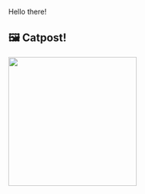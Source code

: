 Hello there!



## 🖼️ Catpost!

<sub>
    <img src="https://cdn2.thecatapi.com/images/b9t.jpg" height="256">
</sub>

